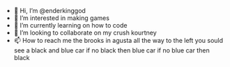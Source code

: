- 👋 Hi, I’m @enderkinggod
- 👀 I’m interested in making games
- 🌱 I’m currently learning on how to code
- 💞️ I’m looking to collaborate on my crush kourtney
- 📫 How to reach me the brooks in agusta all the way to the left you sould see a black and blue car if no black then blue car if no blue car then black

<!---
enderkinggod/enderkinggod is a ✨ special ✨ repository because its `README.md` (this file) appears on your GitHub profile.
You can click the Preview link to take a look at your changes.
--->
